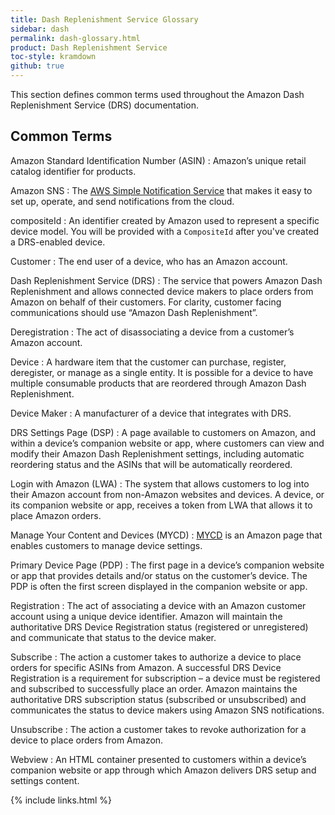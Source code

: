 ```yaml
---
title: Dash Replenishment Service Glossary
sidebar: dash
permalink: dash-glossary.html
product: Dash Replenishment Service
toc-style: kramdown
github: true
---
```


This section defines common terms used throughout the Amazon Dash Replenishment Service (DRS) documentation.

## Common Terms

Amazon Standard Identification Number (ASIN)
: Amazon’s unique retail catalog identifier for products.

Amazon SNS
: The [AWS Simple Notification Service](http://aws.amazon.com/sns) that makes it easy to set up, operate, and send notifications from the cloud.

compositeId
: An identifier created by Amazon used to represent a specific device model. You will be provided with a `CompositeId` after you've created a DRS-enabled device.

Customer
: The end user of a device, who has an Amazon account.

Dash Replenishment Service (DRS)
: The service that powers Amazon Dash Replenishment and allows connected device makers to place orders from Amazon on behalf of their customers. For clarity, customer facing communications should use “Amazon Dash Replenishment”.

Deregistration
: The act of disassociating a device from a customer’s Amazon account.

Device
: A hardware item that the customer can purchase, register, deregister, or manage as a single entity. It is possible for a device to have multiple consumable products that are reordered through Amazon Dash Replenishment.

Device Maker
: A manufacturer of a device that integrates with DRS.

DRS Settings Page (DSP)
: A page available to customers on Amazon, and within a device’s companion website or app, where customers can view and modify their Amazon Dash Replenishment settings, including automatic reordering status and the ASINs that will be automatically reordered.

Login with Amazon (LWA)
: The system that allows customers to log into their Amazon account from non-Amazon websites and devices. A device, or its companion website or app, receives a token from LWA that allows it to place Amazon orders.

Manage Your Content and Devices (MYCD)
: [MYCD]((www.amazon.com/mycd)) is an Amazon page that enables customers to manage device settings.  

Primary Device Page (PDP)
: The first page in a device’s companion website or app that provides details and/or status on the customer’s device. The PDP is often the first screen displayed in the companion website or app.

Registration
: The act of associating a device with an Amazon customer account using a unique device identifier. Amazon will maintain the authoritative DRS Device Registration status (registered or unregistered) and communicate that status to the device maker.

Subscribe
: The action a customer takes to authorize a device to place orders for specific ASINs from Amazon. A successful DRS Device Registration is a requirement for subscription – a device must be registered and subscribed to successfully place an order. Amazon maintains the authoritative DRS subscription status (subscribed or unsubscribed) and communicates the status to device makers using Amazon SNS notifications.

Unsubscribe
: The action a customer takes to revoke authorization for a device to place orders from Amazon.

Webview
: An HTML container presented to customers within a device’s companion website or app through which Amazon delivers DRS setup and settings content.

{% include links.html %}
